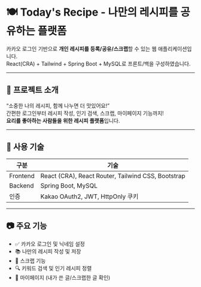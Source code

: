 # 🍽️ Today's Recipe - 나만의 레시피를 공유하는 플랫폼

카카오 로그인 기반으로 **개인 레시피를 등록/공유/스크랩**할 수 있는 웹 애플리케이션입니다.  
React(CRA) + Tailwind + Spring Boot + MySQL로 프론트/백을 구성하였습니다.

---

## 🧾 프로젝트 소개

“소중한 나의 레시피, 함께 나누면 더 맛있어요!”  
간편한 로그인부터 레시피 작성, 인기 검색, 스크랩, 마이페이지 기능까지!  
**요리를 좋아하는 사람들을 위한 레시피 플랫폼**입니다.

---

## 🔧 사용 기술

| 구분     | 기술                                               |
| -------- | -------------------------------------------------- |
| Frontend | React (CRA), React Router, Tailwind CSS, Bootstrap |
| Backend  | Spring Boot, MySQL                                 |
| 인증     | Kakao OAuth2, JWT, HttpOnly 쿠키                   |

---

## 📷 주요 기능

- ✅ 카카오 로그인 및 닉네임 설정
- 📚 나만의 레시피 작성 및 저장
- 🧾 스크랩 기능
- 🔍 키워드 검색 및 인기 레시피 정렬
- 👤 마이페이지 (내가 쓴 글/스크랩한 글 확인)
